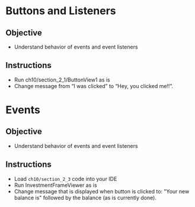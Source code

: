 # Buttons and Listeners

## Objective

* Understand behavior of events and event listeners

## Instructions
* Run ch10/section_2_1/ButtonView1 as is
* Change message from “I was clicked” to “Hey, you clicked me!!”.

# Events

## Objective

* Understand behavior of events and event listeners

## Instructions

* Load `ch10/section_2_3` code into your IDE
* Run InvestmentFrameViewer as is
* Change message that is displayed when button is clicked to:  "Your new balance is" followed by the balance (as is currently done).